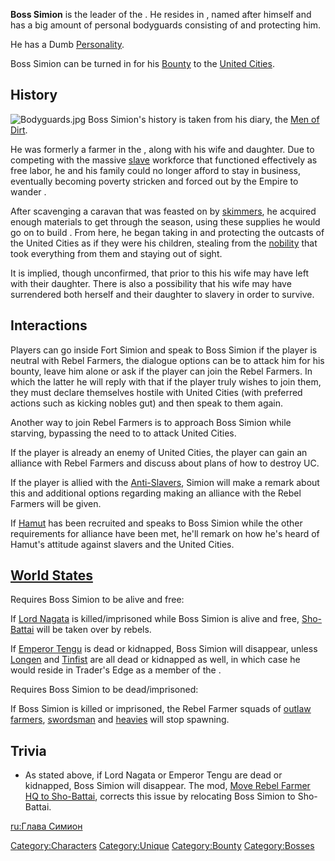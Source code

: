 **Boss Simion** is the leader of the [](Rebel_Farmers.md). He resides in [](Fort_Simion.md), named after himself and has a big
amount of personal bodyguards consisting of [](Outlaw_Swordsman_Captain.md) and [](Outlaw_Heavy.md) protecting him.

He has a Dumb [Personality](Personality.md "wikilink").

Boss Simion can be turned in for his [Bounty](Bounty.md "wikilink") to the
[United Cities](01%20-%20Projects%20&%20Wikis/Kenshi/Kenshi%20Wiki/Kenshi%20Wiki%20Template/United_Cities.md "wikilink").

## History

![](Bodyguards.jpg "Bodyguards.jpg") Boss Simion's history is taken from
his diary, the [Men of Dirt](Men_of_Dirt.md "wikilink").

He was formerly a farmer in the [](01%20-%20Projects%20&%20Wikis/Kenshi/Kenshi%20Wiki/Kenshi%20Wiki%20Template/United_Cities.md), along with his wife and daughter. Due
to competing with the massive [slave](Slavery.md "wikilink") workforce that
functioned effectively as free labor, he and his family could no longer
afford to stay in business, eventually becoming poverty stricken and
forced out by the Empire to wander [](The_Great_Desert.md).

After scavenging a caravan that was feasted on by
[skimmers](Skimmer.md "wikilink"), he acquired enough materials to get
through the season, using these supplies he would go on to build [](Fort_Simion.md). From here, he began taking in and
protecting the outcasts of the United Cities as if they were his
children, stealing from the [nobility](Noble_Circle.md "wikilink") that
took everything from them and staying out of sight.

It is implied, though unconfirmed, that prior to this his wife may have
left with their daughter. There is also a possibility that his wife may
have surrendered both herself and their daughter to slavery in order to
survive.

## Interactions

Players can go inside Fort Simion and speak to Boss Simion if the player
is neutral with Rebel Farmers, the dialogue options can be to attack him
for his bounty, leave him alone or ask if the player can join the Rebel
Farmers. In which the latter he will reply with that if the player truly
wishes to join them, they must declare themselves hostile with United
Cities (with preferred actions such as kicking nobles gut) and then
speak to them again.

Another way to join Rebel Farmers is to approach Boss Simion while
starving, bypassing the need to to attack United Cities.

If the player is already an enemy of United Cities, the player can gain
an alliance with Rebel Farmers and discuss about plans of how to destroy
UC.

If the player is allied with the
[Anti-Slavers](01%20-%20Projects%20&%20Wikis/Kenshi/Kenshi%20Wiki/Kenshi%20Wiki%20Template/Anti-Slavers.md "wikilink"), Simion will make a remark about
this and additional options regarding making an alliance with the Rebel
Farmers will be given.

If [Hamut](Hamut.md "wikilink") has been recruited and speaks to Boss
Simion while the other requirements for alliance have been met, he'll
remark on how he's heard of Hamut's attitude against slavers and the
United Cities.

## [World States](World_States.md "wikilink")

Requires Boss Simion to be alive and free:

If [Lord Nagata](Lord_Nagata.md "wikilink") is killed/imprisoned while Boss
Simion is alive and free, [Sho-Battai](Sho-Battai.md "wikilink") will be
taken over by rebels.

If [Emperor Tengu](Emperor_Tengu.md "wikilink") is dead or kidnapped, Boss
Simion will disappear, unless [Longen](Longen.md "wikilink") and
[Tinfist](Tinfist.md "wikilink") are all dead or kidnapped as well, in
which case he would reside in Trader's Edge as a member of the [](01%20-%20Projects%20&%20Wikis/Kenshi/Kenshi%20Wiki/Kenshi%20Wiki%20Template/Empire_Peasants.md).

Requires Boss Simion to be dead/imprisoned:

If Boss Simion is killed or imprisoned, the Rebel Farmer squads of
[outlaw farmers](Outlaw_Farmer.md "wikilink"),
[swordsman](Outlaw_Swordsman.md "wikilink") and
[heavies](Outlaw_Heavy.md "wikilink") will stop spawning.

## Trivia

- As stated above, if Lord Nagata or Emperor Tengu are dead or
  kidnapped, Boss Simion will disappear. The mod, [Move Rebel Farmer HQ
  to Sho-Battai](https://www.nexusmods.com/kenshi/mods/1042), corrects
  this issue by relocating Boss Simion to Sho-Battai.

[ru:Глава Симион](ru:Глава_Симион "wikilink")

[Category:Characters](Category:Characters "wikilink")
[Category:Unique](Category:Unique "wikilink")
[Category:Bounty](Category:Bounty "wikilink")
[Category:Bosses](Category:Bosses "wikilink")